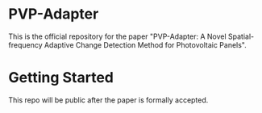 # PVP-Adapter
This is the official repository for the paper "PVP-Adapter: A Novel Spatial-frequency Adaptive Change Detection Method for Photovoltaic Panels".
# Getting Started
This repo will be public after the paper is formally accepted.
